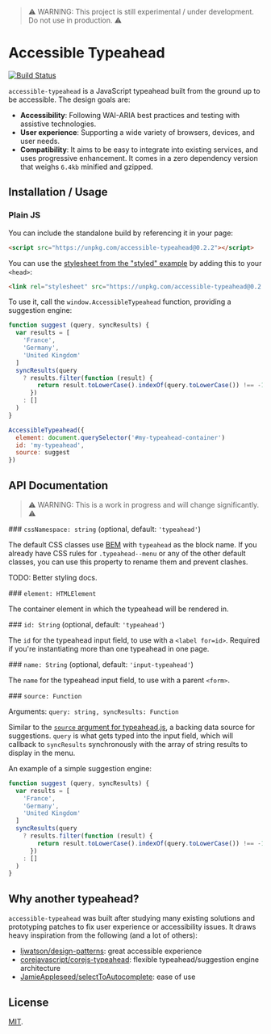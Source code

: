 > :warning: WARNING: This project is still experimental / under development. Do not use in production. :warning:

# Accessible Typeahead

[![Build Status](https://travis-ci.org/alphagov/accessible-typeahead.svg?branch=master)](https://travis-ci.org/alphagov/accessible-typeahead)

`accessible-typeahead` is a JavaScript typeahead built from the ground up to be accessible. The design goals are:

- **Accessibility**: Following WAI-ARIA best practices and testing with assistive technologies.
- **User experience**: Supporting a wide variety of browsers, devices, and user needs.
- **Compatibility**: It aims to be easy to integrate into existing services, and uses progressive enhancement. It comes in a zero dependency version that weighs `6.4kb` minified and gzipped.

## Installation / Usage

### Plain JS

You can include the standalone build by referencing it in your page:

```html
<script src="https://unpkg.com/accessible-typeahead@0.2.2"></script>
```

You can use the [stylesheet from the "styled" example](examples/styled.css) by adding this to your `<head>`:

```html
<link rel="stylesheet" src="https://unpkg.com/accessible-typeahead@0.2.2/examples/styled.css"></script>
```

To use it, call the `window.AccessibleTypeahead` function, providing a suggestion engine:

```js
function suggest (query, syncResults) {
  var results = [
    'France',
    'Germany',
    'United Kingdom'
  ]
  syncResults(query
    ? results.filter(function (result) {
        return result.toLowerCase().indexOf(query.toLowerCase()) !== -1
      })
    : []
  )
}

AccessibleTypeahead({
  element: document.querySelector('#my-typeahead-container')
  id: 'my-typeahead',
  source: suggest
})
```

## API Documentation

> :warning: WARNING: This is a work in progress and will change significantly. :warning:

### `cssNamespace: string` (optional, default: `'typeahead'`)

The default CSS classes use [BEM](http://getbem.com/) with `typeahead` as the block name. If you already have CSS rules for `.typeahead--menu` or any of the other default classes, you can use this property to rename them and prevent clashes.

TODO: Better styling docs.

### `element: HTMLElement`

The container element in which the typeahead will be rendered in.

### `id: String` (optional, default: `'typeahead'`)

The `id` for the typeahead input field, to use with a `<label for=id>`. Required if you're instantiating more than one typeahead in one page.

### `name: String` (optional, default: `'input-typeahead'`)

The `name` for the typeahead input field, to use with a parent `<form>`.

### `source: Function`

Arguments: `query: string, syncResults: Function`

Similar to the [`source` argument for typeahead.js](https://github.com/corejavascript/typeahead.js/blob/47d46b40cb834d8285ac9328c4b436e5eccf7197/doc/jquery_typeahead.md#datasets), a backing data source for suggestions. `query` is what gets typed into the input field, which will callback to `syncResults` synchronously with the array of string results to display in the menu.

An example of a simple suggestion engine:

```js
function suggest (query, syncResults) {
  var results = [
    'France',
    'Germany',
    'United Kingdom'
  ]
  syncResults(query
    ? results.filter(function (result) {
        return result.toLowerCase().indexOf(query.toLowerCase()) !== -1
      })
    : []
  )
}
```

## Why another typeahead?

`accessible-typeahead` was built after studying many existing solutions and prototyping patches to fix user experience or accessibility issues. It draws heavy inspiration from the following (and a lot of others):

- [ljwatson/design-patterns](http://ljwatson.github.io/design-patterns/autocomplete/index.html): great accessible experience
- [corejavascript/corejs-typeahead](https://github.com/corejavascript/typeahead.js): flexible typeahead/suggestion engine architecture
- [JamieAppleseed/selectToAutocomplete](https://github.com/JamieAppleseed/selectToAutocomplete): ease of use

## License

[MIT](LICENSE.txt).

